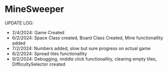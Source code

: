 # MineSweeper

UPDATE LOG:
- 2/4/2024: Game Created
- 6/2/2024: Space Class created, Board Class Created, Mine functionallity added
- 7/2/2024: Numbers added, slow but sure progress on actual game
- 8/2/2024: Spread tiles functionallity
- 9/2/2024: Debugging, middle click functionallity, clearing empty tiles, DifficultySelector created
